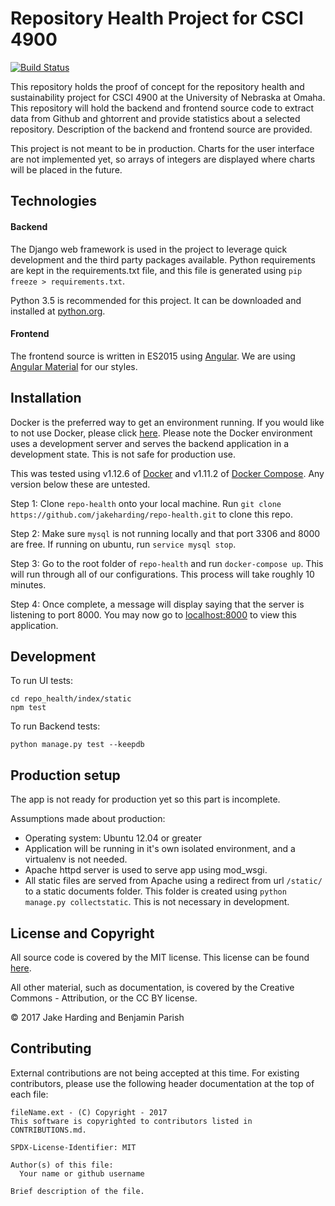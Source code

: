 # Repository Health Project for CSCI 4900

[![Build Status](https://travis-ci.org/jakeharding/repo-health.svg?branch=travis)](https://travis-ci.org/jakeharding/repo-health)

This repository holds the proof of concept for the repository health and sustainability project for CSCI 4900 at the University of Nebraska at Omaha.  This repository will hold the backend and frontend source code to extract data from Github and ghtorrent and provide statistics about a selected repository.  Description of the backend and frontend source are provided.

This project is not meant to be in production. Charts for the user interface are not implemented yet, so arrays of integers are displayed where charts will be placed in the future.  

## Technologies
#### Backend
The Django web framework is used in the project to leverage quick development and the third party packages available.  Python requirements are kept in the requirements.txt file, and this file is generated using `pip freeze > requirements.txt`.

Python 3.5 is recommended for this project.  It can be downloaded and installed at [python.org](python.org).

#### Frontend
The frontend source is written in ES2015 using [Angular](https://angularjs.org/). We are using [Angular Material](https://material.angularjs.org/latest/) for our styles.   

## Installation
Docker is the preferred way to get an environment running. If you would like to not use Docker, please click [here](https://github.com/jakeharding/repo-health/blob/master/docs/Other%20Installation.md). Please note the Docker environment uses a development server and serves the backend application in a development state.  This is not safe for production use.

This was tested using v1.12.6 of [Docker](https://docs.docker.com/engine/installation/linux/ubuntu/) and v1.11.2 of [Docker Compose](https://docs.docker.com/compose/install/). Any version below these are untested.

Step 1: Clone `repo-health` onto your local machine. Run `git clone https://github.com/jakeharding/repo-health.git` to clone this repo.

Step 2: Make sure `mysql` is not running locally and that port 3306 and 8000 are free. If running on ubuntu, run `service mysql stop`.

Step 3: Go to the root folder of `repo-health` and run `docker-compose up`. This will run through all of our configurations. This process will take roughly 10 minutes.

Step 4: Once complete, a message will display saying that the server is listening to port 8000. You may now go to [localhost:8000](http://localhost:8000) to view this application.

## Development
To run UI tests:
```
cd repo_health/index/static
npm test
``` 
To run Backend tests:
```
python manage.py test --keepdb
``` 

## Production setup
The app is not ready for production yet so this part is incomplete.

Assumptions made about production:
- Operating system: Ubuntu 12.04 or greater
- Application will be running in it's own isolated environment, and a virtualenv is not needed.
- Apache httpd server is used to serve app using mod_wsgi.
- All static files are served from Apache using a redirect from url `/static/` to a static documents folder. This folder is created using `python manage.py collectstatic`.  This is not necessary in development.

## License and Copyright
All source code is covered by the MIT license.  This license can be found [here](https://github.com/jakeharding/repo-health/blob/master/LICENSE.txt).

All other material, such as documentation, is covered by the Creative Commons - Attribution, or the CC BY license.

© 2017 Jake Harding and Benjamin Parish

## Contributing
External contributions are not being accepted at this time. For existing contributors, please use the following header documentation at the top of each file:

```
fileName.ext - (C) Copyright - 2017
This software is copyrighted to contributors listed in CONTRIBUTIONS.md.

SPDX-License-Identifier: MIT

Author(s) of this file:
  Your name or github username

Brief description of the file.
```
